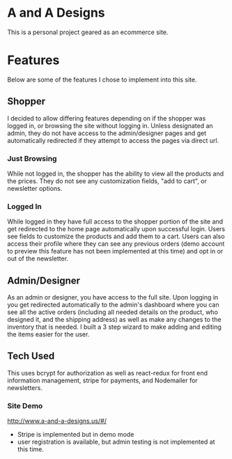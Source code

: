 # A and A Designs
This is a personal project geared as an ecommerce site.

# Features
Below are some of the features I chose to implement into this site.

## Shopper
I decided to allow differing features depending on if the shopper was logged in, or browsing the site without logging in. Unless designated an admin, they do not have access to the admin/designer pages and get automatically redirected if they attempt to access the pages via direct url.

### Just Browsing
While not logged in, the shopper has the ability to view all the products and the prices. They do not see any customization fields, "add to cart", or newsletter options.
### Logged In
While logged in they have full access to the shopper portion of the site and get redirected to the home page automatically upon successful login. Users see fields to customize the products and add them to a cart. Users can also access their profile where they can see any previous orders (demo account to preview this feature has not been implemented at this time) and opt in or out of the newsletter.

## Admin/Designer
As an admin or designer, you have access to the full site. Upon logging in you get redirected automatically to the admin's dashboard where you can see all the active orders (including all needed details on the product, who designed it, and the shipping address) as well as make any changes to the inventory that is needed. I built a 3 step wizard to make adding and editing the items easier for the user.

## Tech Used
This uses bcrypt for authorization as well as react-redux for front end information management, stripe for payments, and Nodemailer for newsletters.

### Site Demo
http://www.a-and-a-designs.us/#/
- Stripe is implemented but in demo mode
- user registration is available, but admin testing is not implemented at this time.
